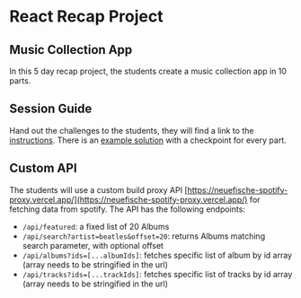 # React Recap Project

## Music Collection App

In this 5 day recap project, the students create a music collection app in 10 parts.

## Session Guide

Hand out the challenges to the students, they will find a link to the [instructions](https://www.github.com/neuefische/web-extercises/tree/main/sessions/reacap-project-react).
There is an [example solution](https://github.com/neuefische/web-react-recap-project-solution/tree/main) with a checkpoint for every part.

## Custom API

The students will use a custom build proxy API [https://neuefische-spotify-proxy.vercel.app/](https://neuefische-spotify-proxy.vercel.app/) for fetching data from spotify. The API has the following endpoints:

- `/api/featured`: a fixed list of 20 Albums
- `/api/search?artist=beatles&offset=20`: returns Albums matching search parameter, with optional offset
- `/api/albums?ids=[...albumIds]`: fetches specific list of album by id array (array needs to be stringified in the url)
- `/api/tracks?ids=[...trackIds]`: fetches specific list of tracks by id array (array needs to be stringified in the url)
